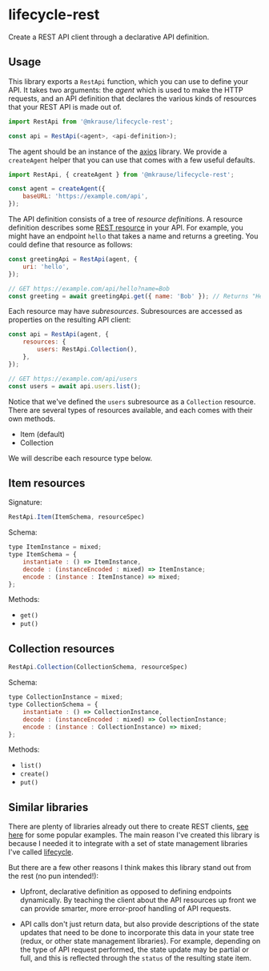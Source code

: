 
# lifecycle-rest

Create a REST API client through a declarative API definition.


## Usage

This library exports a `RestApi` function, which you can use to define your API. It takes two arguments: the *agent* which is used to make the HTTP requests, and an API definition that declares the various kinds of resources that your REST API is made out of.

```js
import RestApi from '@mkrause/lifecycle-rest';

const api = RestApi(<agent>, <api-definition>);
```

The agent should be an instance of the [axios](https://github.com/axios/axios) library. We provide a `createAgent` helper that you can use that comes with a few useful defaults.

```js
import RestApi, { createAgent } from '@mkrause/lifecycle-rest';

const agent = createAgent({
    baseURL: 'https://example.com/api',
});
```

The API definition consists of a tree of *resource definitions*. A resource definition describes some [REST resource](https://stackoverflow.com/questions/10799198/what-are-rest-resources) in your API. For example, you might have an endpoint `hello` that takes a name and returns a greeting. You could define that resource as follows:

```js
const greetingApi = RestApi(agent, {
    uri: 'hello',
});

// GET https://example.com/api/hello?name=Bob
const greeting = await greetingApi.get({ name: 'Bob' }); // Returns "Hello Bob!"
```

Each resource may have *subresources*. Subresources are accessed as properties on the resulting API client:

```js
const api = RestApi(agent, {
    resources: {
        users: RestApi.Collection(),
    },
});

// GET https://example.com/api/users
const users = await api.users.list();
```

Notice that we've defined the `users` subresource as a `Collection` resource. There are several types of resources available, and each comes with their own methods.

  * Item (default)
  * Collection

We will describe each resource type below.


## Item resources

Signature:

```js
RestApi.Item(ItemSchema, resourceSpec)
```

Schema:

```js
type ItemInstance = mixed;
type ItemSchema = {
    instantiate : () => ItemInstance,
    decode : (instanceEncoded : mixed) => ItemInstance;
    encode : (instance : ItemInstance) => mixed;
};
```

Methods:

  * `get()`
  * `put()`


## Collection resources

```js
RestApi.Collection(CollectionSchema, resourceSpec)
```

Schema:

```js
type CollectionInstance = mixed;
type CollectionSchema = {
    instantiate : () => CollectionInstance,
    decode : (instanceEncoded : mixed) => CollectionInstance;
    encode : (instance : CollectionInstance) => mixed;
};
```

Methods:

  * `list()`
  * `create()`
  * `put()`


## Similar libraries

There are plenty of libraries already out there to create REST clients, [see here](https://github.com/marmelab/awesome-rest#javascript-clients) for some popular examples. The main reason I've created this library is because I needed it to integrate with a set of state management libraries I've called [lifecycle](https://github.com/mkrause/lifecycle-loader).

But there are a few other reasons I think makes this library stand out from the rest (no pun intended!):

* Upfront, declarative definition as opposed to defining endpoints dynamically. By teaching the client about the API resources up front we can provide smarter, more error-proof handling of API requests.

* API calls don't just return data, but also provide descriptions of the state updates that need to be done to incorporate this data in your state tree (redux, or other state management libraries). For example, depending on the type of API request performed, the state update may be partial or full, and this is reflected through the `status` of the resulting state item.
